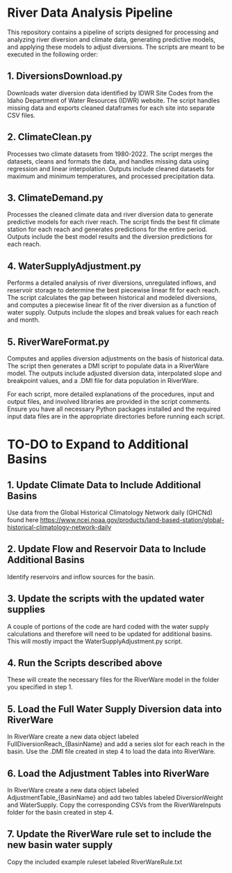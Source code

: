 # River Data Analysis Pipeline

This repository contains a pipeline of scripts designed for processing and analyzing river diversion and climate data, generating predictive models, and applying these models to adjust diversions. The scripts are meant to be executed in the following order:

## 1. DiversionsDownload.py
Downloads water diversion data identified by IDWR Site Codes from the Idaho Department of Water Resources (IDWR) website. The script handles missing data and exports cleaned dataframes for each site into separate CSV files.

## 2. ClimateClean.py
Processes two climate datasets from 1980-2022. The script merges the datasets, cleans and formats the data, and handles missing data using regression and linear interpolation. Outputs include cleaned datasets for maximum and minimum temperatures, and processed precipitation data.

## 3. ClimateDemand.py
Processes the cleaned climate data and river diversion data to generate predictive models for each river reach. The script finds the best fit climate station for each reach and generates predictions for the entire period. Outputs include the best model results and the diversion predictions for each reach.

## 4. WaterSupplyAdjustment.py
Performs a detailed analysis of river diversions, unregulated inflows, and reservoir storage to determine the best piecewise linear fit for each reach. The script calculates the gap between historical and modeled diversions, and computes a piecewise linear fit of the river diversion as a function of water supply. Outputs include the slopes and break values for each reach and month.

## 5. RiverWareFormat.py
Computes and applies diversion adjustments on the basis of historical data. The script then generates a DMI script to populate data in a RiverWare model. The outputs include adjusted diversion data, interpolated slope and breakpoint values, and a .DMI file for data population in RiverWare.

For each script, more detailed explanations of the procedures, input and output files, and involved libraries are provided in the script comments. Ensure you have all necessary Python packages installed and the required input data files are in the appropriate directories before running each script.

# TO-DO to Expand to Additional Basins

## 1. Update Climate Data to Include Additional Basins
Use data from the Global Historical Climatology Network daily (GHCNd) found here https://www.ncei.noaa.gov/products/land-based-station/global-historical-climatology-network-daily

## 2. Update Flow and Reservoir Data to Include Additional Basins
Identify reservoirs and inflow sources for the basin.

## 3. Update the scripts with the updated water supplies
A couple of portions of the code are hard coded with the water supply calculations and therefore will need to be updated for additional basins. This will mostly impact the WaterSupplyAdjustment.py script.

## 4. Run the Scripts described above
These will create the necessary files for the RiverWare model in the folder you specified in step 1.

## 5. Load the Full Water Supply Diversion data into RiverWare
In RiverWare create a new data object labeled FullDiversionReach_{BasinName} and add a series slot for each reach in the basin. Use the .DMI file created in step 4 to load the data into RiverWare.

## 6. Load the Adjustment Tables into RiverWare
In RiverWare create a new data object labeled AdjustmentTable_{BasinName} and add two tables labeled DiversionWeight and WaterSupply. Copy the corresponding CSVs from the RiverWareInputs folder for the basin created in step 4.

## 7. Update the RiverWare rule set to include the new basin water supply
Copy the included example ruleset labeled RiverWareRule.txt 